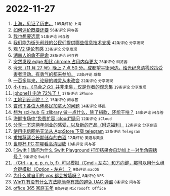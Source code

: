 # 2022-11-27

1. [上海，见证了历史。](https://www.v2ex.com/t/898212) `105条评论` `上海`
1. [如何评价既要还要](https://www.v2ex.com/t/898247) `56条评论` `问与答`
1. [我也想要选票](https://www.v2ex.com/t/898218) `51条评论` `问与答`
1. [我们能为街头前线的公民们提供哪些信息技术支援](https://www.v2ex.com/t/898231) `42条评论` `分享发现`
1. [观 V2 评论有感](https://www.v2ex.com/t/898226) `33条评论` `分享发现`
1. [湖南人的命不是命](https://www.v2ex.com/t/898209) `28条评论` `问与答`
1. [突然发现 edge 相比 chrome 占用内存更大](https://www.v2ex.com/t/898253) `26条评论` `浏览器`
1. [今天（11 月 27 号）晚上 7 点 50 分。成都望平街河边。烛光纪念清零政策受害者活动。有勇气的都来参加。](https://www.v2ex.com/t/898260) `23条评论` `成都`
1. [一百多年来，论辩的魂灵从未改变](https://www.v2ex.com/t/898225) `22条评论` `分享发现`
1. [小 tips，《乌合之众》并非圭臬，仅是作者的观念集](https://www.v2ex.com/t/898237) `19条评论` `分享发现`
1. [iphone11 电池 72%了！](https://www.v2ex.com/t/898229) `17条评论` `iPhone`
1. [工地到设计院！？](https://www.v2ex.com/t/898204) `15条评论` `问与答`
1. [咨询下各位大佬移民加拿大的问题](https://www.v2ex.com/t/898273) `14条评论` `移民`
1. [想为 sci-hub 与 zlibrary 做一点什么，除了捐款，还能干啥？](https://www.v2ex.com/t/898236) `14条评论` `问与答`
1. [海鲜市场中“免费扩容 icloud”疑问](https://www.v2ex.com/t/898275) `12条评论` `iCloud`
1. [分享一下这两年创业的感受，以及新的产品（附送福利）](https://www.v2ex.com/t/898269) `12条评论` `分享创造`
1. [使用电信网络无法从 AppStore 下载 telegram](https://www.v2ex.com/t/898242) `12条评论` `Telegram`
1. [求推荐适合长期储存的白酒](https://www.v2ex.com/t/898239) `12条评论` `美酒与美食`
1. [世界杯 PC 在哪看高清回放](https://www.v2ex.com/t/898230) `10条评论` `问与答`
1. [[ Swift ] 请问为什么 Swift Playground 打印结果会自动加上一对半角圆括号？](https://www.v2ex.com/t/898227) `9条评论` `Swift`
1. [（Ctrl - a, e, p, n, b, f）可以模拟（Cmd - 左右）和方向键，那可以用什么组合键模拟（Option - 左右）？](https://www.v2ex.com/t/898220) `9条评论` `macOS`
1. [为什么就自用的 vps 都会被墙呀？](https://www.v2ex.com/t/898254) `8条评论` `VPS`
1. [Win11 有没有什么方法能简单有效的避免 UAC 弹窗](https://www.v2ex.com/t/898213) `8条评论` `问与答`
1. [office 365 家庭五年](https://www.v2ex.com/t/898216) `8条评论` `Microsoft Office`
